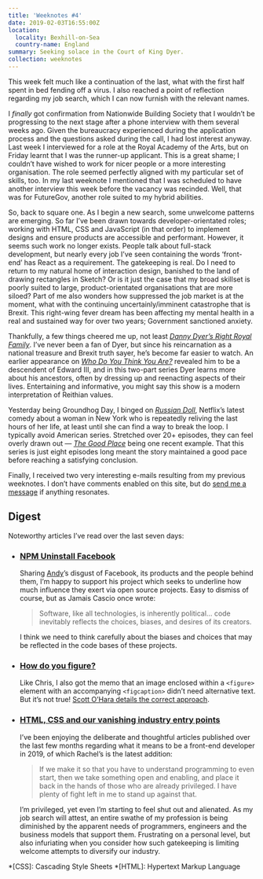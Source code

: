 ```yaml
---
title: 'Weeknotes #4'
date: 2019-02-03T16:55:00Z
location:
  locality: Bexhill-on-Sea
  country-name: England
summary: Seeking solace in the Court of King Dyer.
collection: weeknotes
---
```

This week felt much like a continuation of the last, what with the first half spent in bed fending off a virus. I also reached a point of reflection regarding my job search, which I can now furnish with the relevant names.

I *finally* got confirmation from Nationwide Building Society that I wouldn’t be progressing to the next stage after a phone interview with them several weeks ago. Given the bureaucracy experienced during the application process and the questions asked during the call, I had lost interest anyway. Last week I interviewed for a role at the Royal Academy of the Arts, but on Friday learnt that I was the runner-up applicant. This is a great shame; I couldn’t have wished to work for nicer people or a more interesting organisation. The role seemed perfectly aligned with my particular set of skills, too. In my last weeknote I mentioned that I was scheduled to have another interview this week before the vacancy was recinded. Well, that was for FutureGov, another role suited to my hybrid abilities.

So, back to square one. As I begin a new search, some unwelcome patterns are emerging. So far I’ve been drawn towards developer-orientated roles; working with HTML, CSS and JavaScript (in that order) to implement designs and ensure products are accessible and performant. However, it seems such work no longer exists. People talk about full-stack development, but nearly every job I’ve seen containing the words ‘front-end’ has React as a requirement. The gatekeeping is real. Do I need to return to my natural home of interaction design, banished to the land of drawing rectangles in Sketch? Or is it just the case that my broad skillset is poorly suited to large, product-orientated organisations that are more siloed? Part of me also wonders how suppressed the job market is at the moment, what with the continuing uncertainly/imminent catastrophe that is Brexit. This right-wing fever dream has been affecting my mental health in a real and sustained way for over two years; Government sanctioned anxiety.

Thankfully, a few things cheered me up, not least <cite>[Danny Dyer’s Right Royal Family][1]</cite>. I’ve never been a fan of Dyer, but since his reincarnation as a national treasure and Brexit truth sayer, he’s become far easier to watch. An earlier appearance on <cite>[Who Do You Think You Are?][2]</cite> revealed him to be a descendent of Edward III, and in this two-part series Dyer learns more about his ancestors, often by dressing up and reenacting aspects of their lives. Entertaining and informative, you might say this show is a modern interpretation of Reithian values.

Yesterday being Groundhog Day, I binged on <cite>[Russian Doll][3]</cite>, Netflix’s latest comedy about a woman in New York who is repeatedly reliving the last hours of her life, at least until she can find a way to break the loop. I typically avoid American series. Stretched over 20+ episodes, they can feel overly drawn out — <cite>[The Good Place][4]</cite> being one recent example. That this series is just eight episodes long meant the story maintained a good pace before reaching a satisfying conclusion.

Finally, I received two very interesting e-mails resulting from my previous weeknotes. I don’t have comments enabled on this site, but do [send me a message][5] if anything resonates.

## Digest

Noteworthy articles I’ve read over the last seven days:

* ### [NPM Uninstall Facebook][6]

  Sharing [Andy][7]’s disgust of Facebook, its products and the people behind them, I’m happy to support his project which seeks to underline how much influence they exert via open source projects. Easy to dismiss of course, but as Jamais Cascio once wrote:

  > Software, like all technologies, is inherently political… code inevitably reflects the choices, biases, and desires of its creators.

  I think we need to think carefully about the biases and choices that may be reflected in the code bases of these projects.

* ### [How do you figure?][8]

  Like Chris, I also got the memo that an image enclosed within a `<figure>` element with an accompanying `<figcaption>` didn’t need alternative text. But it’s not true! [Scott O’Hara details the correct approach][9].

* ### [HTML, CSS and our vanishing industry entry points][10]

  I’ve been enjoying the deliberate and thoughtful articles published over the last few months regarding what it means to be a front-end developer in 2019, of which Rachel’s is the latest addition:

  > If we make it so that you have to understand programming to even start, then we take something open and enabling, and place it back in the hands of those who are already privileged. I have plenty of fight left in me to stand up against that.

  I’m privileged, yet even I’m starting to feel shut out and alienated. As my job search will attest, an entire swathe of my profession is being diminished by the apparent needs of programmers, engineers and the business models that support them. Frustrating on a personal level, but also infuriating when you consider how such gatekeeping is limiting welcome attempts to diversify our industry.

[1]: https://www.bbc.co.uk/programmes/b0c154pd
[2]: https://www.bbc.co.uk/programmes/b083wt14
[3]: https://www.netflix.com/title/80211627
[4]: https://en.wikipedia.org/wiki/The_Good_Place
[5]: /contact/
[6]: https://npm-uninstall-facebook.com
[7]: https://andy-bell.design/
[8]: https://css-tricks.com/how-do-you-figure/
[9]: https://www.scottohara.me/blog/2019/01/21/how-do-you-figure.html
[10]: https://rachelandrew.co.uk/archives/2019/01/30/html-css-and-our-vanishing-industry-entry-points/

*[CSS]: Cascading Style Sheets
*[HTML]: Hypertext Markup Language
